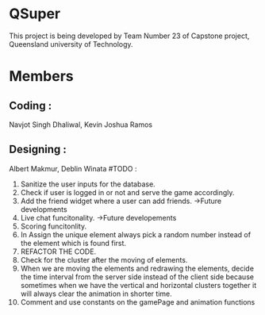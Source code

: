 # QSuper
This project is being developed by Team Number 23 of Capstone project, Queensland university of Technology.
# Members
## Coding :
Navjot Singh Dhaliwal, Kevin Joshua Ramos <br />
## Designing :
Albert Makmur, Deblin Winata
#TODO :
1. Sanitize the user inputs for the database.
3. Check if user is logged in or not and serve the game accordingly.
4. Add the friend widget where a user can add friends. ->Future developments
5. Live chat funcitonality. ->Future developements
6. Scoring funcitonlity.
7. In Assign the unique element always pick a random number instead of the element
   which is found first.
8. REFACTOR THE CODE.
9. Check for the cluster after the moving of elements.
10. When we are moving the elements and redrawing the elements, decide the
    time interval from the server side instead of the client side because sometimes
    when we have the vertical and horizontal clusters together it will always
    clear the animation in shorter time.
12. Comment and use constants on the gamePage and animation functions
